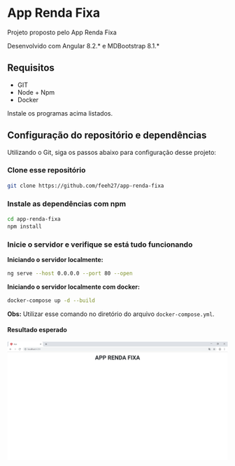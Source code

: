 # App Renda Fixa

Projeto proposto pelo App Renda Fixa

Desenvolvido com Angular 8.2.* e MDBootstrap 8.1.*

## Requisitos

  * GIT
  * Node + Npm
  * Docker

Instale os programas acima listados. 

## Configuração do repositório e dependências

Utilizando o Git, siga os passos abaixo para configuração desse projeto:

### Clone esse repositório

```bash
git clone https://github.com/feeh27/app-renda-fixa
```

### Instale as dependências com npm

```bash
cd app-renda-fixa
npm install
```

### Inicie o servidor e verifique se está tudo funcionando

**Iniciando o servidor localmente:**
```bash
ng serve --host 0.0.0.0 --port 80 --open
```

**Iniciando o servidor localmente com docker:**
```bash
docker-compose up -d --build
```
**Obs:** Utilizar esse comando no diretório do arquivo `docker-compose.yml`.

#### Resultado esperado

![image](hello-world.png)
